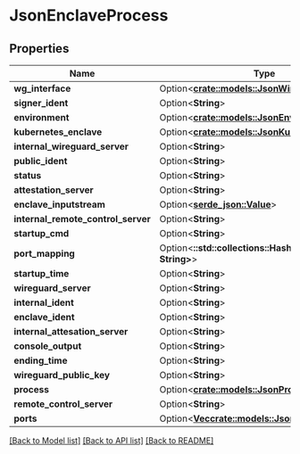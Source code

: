 # JsonEnclaveProcess

## Properties

Name | Type | Description | Notes
------------ | ------------- | ------------- | -------------
**wg_interface** | Option<[**crate::models::JsonWireguardInterface**](json_WireguardInterface.md)> |  | [optional]
**signer_ident** | Option<**String**> |  | [optional]
**environment** | Option<[**crate::models::JsonEnvironment**](json_Environment.md)> |  | [optional]
**kubernetes_enclave** | Option<[**crate::models::JsonKubernetesEnclave**](json_KubernetesEnclave.md)> |  | [optional]
**internal_wireguard_server** | Option<**String**> |  | [optional]
**public_ident** | Option<**String**> |  | [optional]
**status** | Option<**String**> |  | [optional]
**attestation_server** | Option<**String**> |  | [optional]
**enclave_inputstream** | Option<[**serde_json::Value**](.md)> |  | [optional]
**internal_remote_control_server** | Option<**String**> |  | [optional]
**startup_cmd** | Option<**String**> |  | [optional]
**port_mapping** | Option<**::std::collections::HashMap<String, String>**> |  | [optional]
**startup_time** | Option<**String**> |  | [optional]
**wireguard_server** | Option<**String**> |  | [optional]
**internal_ident** | Option<**String**> |  | [optional]
**enclave_ident** | Option<**String**> |  | [optional]
**internal_attesation_server** | Option<**String**> |  | [optional]
**console_output** | Option<**String**> |  | [optional]
**ending_time** | Option<**String**> |  | [optional]
**wireguard_public_key** | Option<**String**> |  | [optional]
**process** | Option<[**crate::models::JsonProcess**](json_Process.md)> |  | [optional]
**remote_control_server** | Option<**String**> |  | [optional]
**ports** | Option<[**Vec<crate::models::JsonEnclavePort>**](json_EnclavePort.md)> |  | [optional]

[[Back to Model list]](../README.md#documentation-for-models) [[Back to API list]](../README.md#documentation-for-api-endpoints) [[Back to README]](../README.md)


